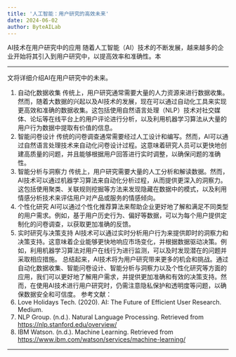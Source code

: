 ```yaml
---
title: '人工智能：用户研究的高效未来'
date: 2024-06-02
author: ByteAILab
---
```


AI技术在用户研究中的应用
随着人工智能（AI）技术的不断发展，越来越多的企业开始将其引入到用户研究中，以提高效率和准确性。本

---
文将详细介绍AI在用户研究中的未来。
1. 自动化数据收集
传统上，用户研究通常需要大量的人力资源来进行数据收集。然而，随着大数据的兴起以及AI技术的发展，现在可以通过自动化工具来实现更高效和准确的数据收集。这包括使用自然语言处理（NLP）技术对社交媒体、论坛等在线平台上的用户评论进行分析，以及利用机器学习算法从大量的用户行为数据中提取有价值的信息。
2. 智能问卷设计
传统的问卷调查通常需要经过人工设计和编写。然而，AI可以通过自然语言处理技术来自动化问卷设计过程。这意味着研究人员可以更快地创建高质量的问题，并且能够根据用户回答进行实时调整，以确保问题的准确性。
3. 智能分析与洞察力
传统上，用户研究需要大量的人工分析和解读数据。然而，AI技术可以通过机器学习算法来自动化分析过程，从而提供更深入的洞察力。这包括使用聚类、关联规则挖掘等方法来发现隐藏在数据中的模式，以及利用情感分析技术来评估用户对产品或服务的情感倾向。
4. 个性化研究
AI可以通过个性化推荐算法来帮助企业更好地了解和满足不同类型的用户需求。例如，基于用户历史行为、偏好等数据，可以为每个用户提供定制化的问卷调查，以获取更加准确的反馈。
5. 实时研究与决策支持
AI技术可以通过实时分析用户行为来提供即时的洞察力和决策支持。这意味着企业能够更快地响应市场变化，并根据数据驱动决策。例如，利用机器学习算法对用户在线行为进行监测，可以及时发现潜在的问题并采取相应措施。
总结起来，AI技术将为用户研究带来更多的机会和挑战。通过自动化数据收集、智能问卷设计、智能分析与洞察力以及个性化研究等方面的应用，我们可以更好地了解用户需求，并提供更加准确和有效的决策支持。然而，在使用AI技术进行用户研究时，仍需注意隐私保护和透明度等问题，以确保数据安全和可信度。
参考文献：
1. Love Holidays Tech. (2020). AI: The Future of Efficient User Research. Medium.
2. NLP Group. (n.d.). Natural Language Processing. Retrieved from <https://nlp.stanford.edu/overview/>
3. IBM Watson. (n.d.). Machine Learning. Retrieved from <https://www.ibm.com/watson/services/machine-learning/>
---

